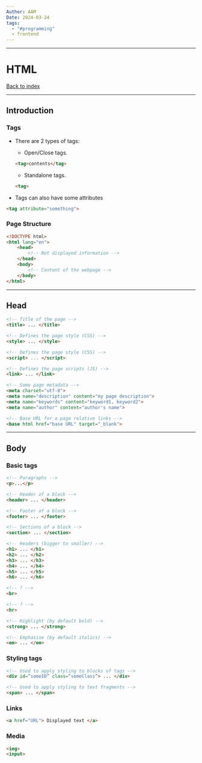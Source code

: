 ```yaml
---
Author: AAM
Date: 2024-03-24
tags:
  - "#programming"
  - frontend
---
```

---
# HTML

[Back to index](../GUI.md)

---
## Introduction
### Tags

- There are 2 types of tags:
	- Open/Close tags.
	```HTML
	<tag>contents</tag>
	```
	- Standalone tags.
	```HTML
	<tag>
	```

- Tags can also have some attributes
```Html
<tag attribute="something">
```
### Page Structure

```html
<!DOCTYPE html>
<html lang="en">
	<head>
		<!-- Not displayed information -->
	</head>
	<body>
		<!-- Content of the webpage -->
	</body>
</html>
```

---
## Head

```html
<!-- Title of the page -->
<title> ... </title>

<!-- Defines the page style (CSS) -->
<style> ... </style>

<!-- Defines the page style (CSS) -->
<script> ... </script>

<!-- Defines the page scripts (JS) -->
<link> ... </link>

<!-- Some page metadata -->
<meta charset="utf-8">
<meta name="description" content="my page description">
<meta name="keywords" content="keyword1, keyword2">
<meta name="author" content="author's name">

<!-- Base URL for a page relative links -->
<base html href="base URL" target="_blank">
```

---
## Body 
### Basic tags

```html
<!-- Paragraphs -->
<p>...</p>

<!-- Header of a block -->
<header> ... </header>

<!-- Footer of a block -->
<footer> ... </footer>

<!-- Sections of a block -->
<section> ... </section>

<!-- Headers (bigger to smaller) -->
<h1> ... </h1>
<h2> ... </h2>
<h3> ... </h3>
<h4> ... </h4>
<h5> ... </h5>
<h6> ... </h6>

<!-- ? -->
<br>

<!-- ? -->
<hr>

<!-- Highlight (by default bold) -->
<strong> ... </strong>

<!-- Emphasise (by default italics) -->
<em> ... </em>
```

### Styling tags
```html
<!-- Used to apply styling to blocks of tags -->
<div id=“someID” class=“someClass”> ... </div>

<!-- Used to apply styling to text fragments -->
<span> ... </span>
```

### Links
```HTML
<a href="URL"> Displayed text </a>
```
### Media
```html
<img>
<input>
```